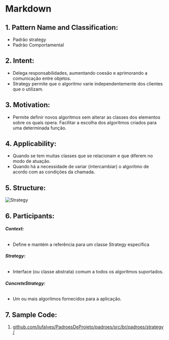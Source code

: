 # **Markdown**
## 1. **Pattern Name and Classification:**
* Padrão strategy
* Padrão Comportamental
## 2. **Intent:**
*  Delega responsabilidades, aumentando coesão e aprimorando a comunicação entre objetos.
* Strategy permite que o algoritmo varie independentemente dos clientes que o utilizam.
## 3. **Motivation:**
* Permite definir novos algoritmos sem alterar as classes dos elementos sobre os quais opera. Facilitar a escolha dos algoritmos criados para uma determinada função.
## 4. **Applicability:**
* Quando se tem muitas classes que se relacionam e que diferem no modo de atuação.
* Quando há a necessidade de variar (intercambiar) o algoritmo de acordo com as condições da chamada.
## 5. **Structure:**
![Strategy](http://www.macoratti.net/08/08/strategy.gif)
## 6. **Participants:**
######    **Context:**
* Define e mantém a referência para um classe Strategy específica
######    **Strategy:**
* Interface (ou classe abstrata) comum a todos os algoritmos suportados.
######    **ConcreteStrategy:**
* Um ou mais algoritmos fornecidos para a aplicação.

## 7. **Sample Code:**
1. [github.com/lufalves/PadroesDeProjeto/padroes/src/br/padroes/strategy/](https://github.com/lufalves/PadroesDeProjeto/tree/master/padroes/src/br/padroes/strategy)
